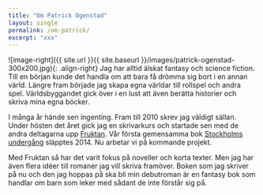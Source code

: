 ```yaml
---
title: "Om Patrick Ogenstad"
layout: single
permalink: /om-patrick/
excerpt: "xxx"
---
```


![image-right]({{ site.url }}{{ site.baseurl }}/images/patrick-ogenstad-300x200.jpg){: .align-right} Jag har alltid älskat fantasy och science fiction. Till en början kunde det handla om att bara få drömma sig bort i en annan värld. Längre fram började jag skapa egna världar till rollspel och andra spel. Världsbyggandet gick över i en lust att även berätta historier och skriva mina egna böcker.

I många år hände sen ingenting. Fram till 2010 skrev jag väldigt sällan. Under hösten det året gick jag en skrivarkurs och startade sen med de andra deltagarna upp [Fruktan](/fruktan/). Vår första gemensamma bok [Stockholms undergång](/stockholms-undergang/) släpptes 2014. Nu arbetar vi på kommande projekt.

Med Fruktan så har det varit fokus på noveller och korta texter. Men jag har även flera idéer till romaner jag vill skriva framöver. Boken som jag skriver på nu och den jag hoppas på ska bli min debutroman är en fantasy bok som handlar om barn som leker med sådant de inte förstår sig på.
